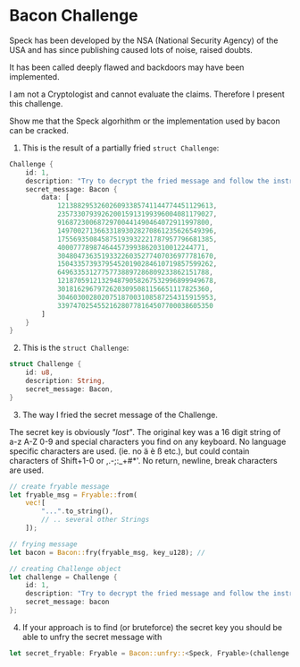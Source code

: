 # Bacon Challenge

Speck has been developed by the NSA (National Security Agency) of the USA and has since publishing caused lots of noise, raised doubts. 

It has been called deeply flawed and backdoors may have been implemented.

I am not a Cryptologist and cannot evaluate the claims. Therefore I present this challenge. 

Show me that the Speck algorhithm or the implementation used by bacon can be cracked. 

1. This is the result of a partially fried ```struct Challenge```:

```rust
Challenge {
    id: 1,
    description: "Try to decrypt the fried message and follow the instructions if successfully hacked.",
    secret_message: Bacon {
        data: [
            121388295326026093385741144774451129613,
            235733079392620015913199396004081179027,
            91687230068729700441490464072911997800,
            149700271366331893028270861235626549396,
            175569350845875193932221787957796681385,
            4000777898746445739938620310012244771,
            304804736351933226035277407036977781670,
            150433573937954520190284610719857599262,
            64963353127757738897286809233862151788,
            121870591213294879058267532996899949678,
            30181629679726203095081156651117825360,
            304603002802075187003108587254315915953,
            339747025455216280778164507700038605350
        ]
    }
}
```

2. This is the ```struct Challenge```:

```rust
struct Challenge {
    id: u8,
    description: String,
    secret_message: Bacon,
}
```

3. The way I fried the secret message of the Challenge.

The secret key is obviously *"lost"*. The original key was a 16 digit string of a-z A-Z 0-9 and special characters you find on any keyboard. No language specific characters are used. (ie. no ä è ß etc.), but could contain characters of Shift+1-0 or ,.-;:_+#*'. No return, newline, break characters are used. 

```rust
// create fryable message
let fryable_msg = Fryable::from(
    vec![
        "...".to_string(),
        // .. several other Strings 
    ]);

// frying message
let bacon = Bacon::fry(fryable_msg, key_u128); // 

// creating Challenge object
let challenge = Challenge {
    id: 1,
    description: "Try to decrypt the fried message and follow the instructions if successfully hacked.".to_string(), 
    secret_message: bacon
};
```
4. If your approach is to find (or bruteforce) the secret key you should be able to unfry the secret message with

```rust
let secret_fryable: Fryable = Bacon::unfry::<Speck, Fryable>(challenge.secret_message, {THE_BRUTE_FORCED_KEY as u128} ).unwrap();
```
    
